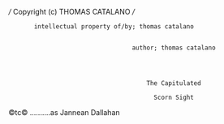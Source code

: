 */* Copyright (c) THOMAS CATALANO */*                  

           intellectual property of/by; thomas catalano
                             
                             
                                      author; thomas catalano
                                                        
                                    
                             
                             
                                          The Capitulated
                                          
                                            Scorn Sight

































©tc©
..........as Jannean Dallahan
